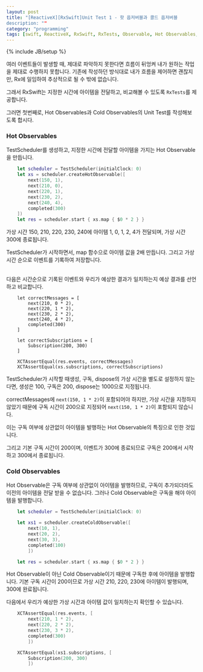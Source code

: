 ```yaml
---
layout: post
title: "[ReactiveX][RxSwift]Unit Test 1 - 핫 옵저버블과 콜드 옵저버블
description: ""
category: "programming"
tags: [swift, ReactiveX, RxSwift, RxTests, Observable, Hot Observables, Cold Observables, TestScheduler, hot, cold]
---
```

{% include JB/setup %}

여러 이벤트들이 발생할 때, 제대로 파악하지 못한다면 흐름이 뒤엉켜 내가 원하는 작업을 제대로 수행하지 못합니다. 기존에 작성하던 방식대로 내가 흐름을 제어하면 괜찮지만, Rx에 일임하여 추상적으로 될 수 밖에 없습니다.

그래서 RxSwift는 지정한 시간에 아이템을 전달하고, 비교해볼 수 있도록 `RxTests`를 제공합니다. 

그러면 첫번째로, Hot Observables과 Cold Observables의 Unit Test를 작성해보도록 합시다.

### Hot Observables

TestScheduler를 생성하고, 지정한 시간에 전달할 아이템을 가지는 Hot Observable을 만듭니다.

```swift
	let scheduler = TestScheduler(initialClock: 0)
	let xs = scheduler.createHotObservable([
		next(150, 1),
		next(210, 0),
		next(220, 1),
		next(230, 2),
		next(240, 4),
		completed(300)
	])
	let res = scheduler.start { xs.map { $0 * 2 } }
```

가상 시간 150, 210, 220, 230, 240에 아이템 1, 0, 1, 2, 4가 전달되며, 가상 시간 300에 종료됩니다.

TestScheduler가 시작하면서, map 함수으로 아이템 값을 2배 만듭니다. 그리고 가상 시간 순으로 이벤트를 기록하여 저장합니다.

<br/>다음은 시간순으로 기록된 이벤트와 우리가 예상한 결과가 일치하는지 예상 결과를 선언하고 비교합니다.

```
	let correctMessages = [
		next(210, 0 * 2),
		next(220, 1 * 2),
		next(230, 2 * 2),
		next(240, 4 * 2),
		completed(300)
	]

	let correctSubscriptions = [
		Subscription(200, 300)
	]

	XCTAssertEqual(res.events, correctMessages)
	XCTAssertEqual(xs.subscriptions, correctSubscriptions)
```

TestScheduler가 시작할 때생성, 구독, dispose의 가상 시간을 별도로 설정하지 않는다면, 생성은 100, 구독은 200, dispose는 1000으로 지정됩니다. 

correctMessages에 `next(150, 1 * 2)`이 포함되어야 하지만, 가상 시간을 지정하지 않았기 때문에 구독 시간이 200으로 지정되어 `next(150, 1 * 2)`이 포함되지 않습니다. 

이는 구독 여부에 상관없이 아이템을 발행하는 Hot Observable의 특징으로 인한 것입니다.

그리고 기본 구독 시간이 200이며, 이벤트가 300에 종료되므로 구독은 200에서 시작하고 300에서 종료됩니다.


### Cold Observables

Hot Observable은 구독 여부에 상관없이 아이템을 발행하므로, 구독이 추가되더라도 이전의 아이템을 전달 받을 수 없습니다. 그러나 Cold Observable은 구독을 해야 아이템을 발행합니다.

```swift
	let scheduler = TestScheduler(initialClock: 0)

	let xs1 = scheduler.createColdObservable([
		next(10, 1),
		next(20, 2),
		next(30, 3),
		completed(100)
		])

	let res = scheduler.start { xs.map { $0 * 2 } }
```

Hot Observable이 아닌 Cold Observable이기 때문에 구독한 후에 아이템을 발행합니다. 기본 구독 시간이 200이므로 가상 시간 210, 220, 230에 아이템이 발행되며, 300에 완료됩니다.

다음에서 우리가 예상한 가상 시간과 아이템 값이 일치하는지 확인할 수 있습니다.

```swift
	XCTAssertEqual(res.events, [
		next(210, 1 * 2),
		next(220, 2 * 2),
		next(230, 3 * 2),
		completed(300)
		])

	XCTAssertEqual(xs1.subscriptions, [
		Subscription(200, 300)
		])
```

